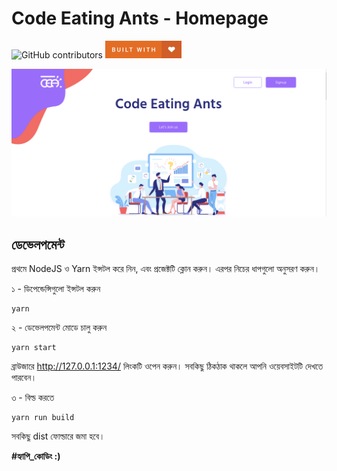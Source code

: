 # Code Eating Ants - Homepage

![GitHub contributors](https://img.shields.io/github/contributors/code-eating-ants/homepage?style=for-the-badge)
![Built With Love](assets/built-with-love.png)

![](assets/preview.png)

## ডেভেলপমেন্ট

প্রথমে NodeJS ও Yarn ইন্সটল করে নিন, এবং প্রজেক্টটি ক্লোন করুন। এরপর নিচের ধাপগুলো অনুসরণ করুন।

১ - ডিপেন্ডেন্সিগুলো ইন্সটল করুন
```
yarn
```

২ - ডেভেলপমেন্ট মোডে চালু করুন
```
yarn start
```

ব্রাউজারে http://127.0.0.1:1234/ লিংকটি ওপেন করুন। সবকিছু ঠিকঠাক থাকলে আপনি ওয়েবসাইটটি দেখতে পারবেন। 

৩ - বিল্ড করতে
```
yarn run build
```

সবকিছু dist ফোল্ডারে জমা হবে।

**#হ্যাপি_কোডিং :)**
